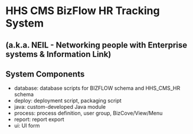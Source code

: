# HHS CMS BizFlow HR Tracking System
## (a.k.a. NEIL - Networking people with Enterprise systems & Information Link)

## System Components

- database: database scripts for BIZFLOW schema and HHS_CMS_HR schema
- deploy: deployment script, packaging script
- java: custom-developed Java module
- process: process definition, user group, BizCove/View/Menu
- report: report export
- ui: UI form
